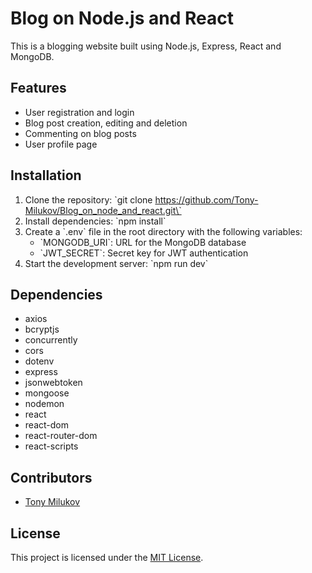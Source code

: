# Blog on Node.js and React

This is a blogging website built using Node.js, Express, React and MongoDB.

## Features

- User registration and login
- Blog post creation, editing and deletion
- Commenting on blog posts
- User profile page

## Installation

1. Clone the repository: \`git clone https://github.com/Tony-Milukov/Blog_on_node_and_react.git\`
2. Install dependencies: \`npm install\`
3. Create a \`.env\` file in the root directory with the following variables:
   - \`MONGODB_URI\`: URL for the MongoDB database
   - \`JWT_SECRET\`: Secret key for JWT authentication
4. Start the development server: \`npm run dev\`

## Dependencies

- axios
- bcryptjs
- concurrently
- cors
- dotenv
- express
- jsonwebtoken
- mongoose
- nodemon
- react
- react-dom
- react-router-dom
- react-scripts

## Contributors

- [Tony Milukov](https://github.com/Tony-Milukov)

## License

This project is licensed under the [MIT License](https://opensource.org/licenses/MIT).
